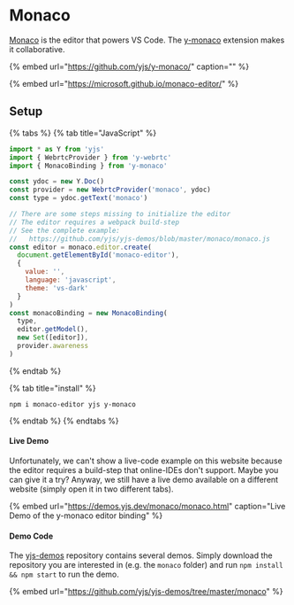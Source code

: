 # Monaco

[Monaco](https://microsoft.github.io/monaco-editor/) is the editor that powers VS Code. The [y-monaco](https://github.com/yjs/y-monaco/) extension makes it collaborative.

{% embed url="https://github.com/yjs/y-monaco/" caption="" %}

{% embed url="https://microsoft.github.io/monaco-editor/" %}

## Setup

{% tabs %}
{% tab title="JavaScript" %}
```javascript
import * as Y from 'yjs'
import { WebrtcProvider } from 'y-webrtc'
import { MonacoBinding } from 'y-monaco'

const ydoc = new Y.Doc()
const provider = new WebrtcProvider('monaco', ydoc)
const type = ydoc.getText('monaco')

// There are some steps missing to initialize the editor
// The editor requires a webpack build-step
// See the complete example:
//   https://github.com/yjs/yjs-demos/blob/master/monaco/monaco.js
const editor = monaco.editor.create(
  document.getElementById('monaco-editor'),
  {
    value: '',
    language: 'javascript',
    theme: 'vs-dark'
  }
)
const monacoBinding = new MonacoBinding(
  type,
  editor.getModel(),
  new Set([editor]),
  provider.awareness
)

```
{% endtab %}

{% tab title="install" %}
```
npm i monaco-editor yjs y-monaco
```
{% endtab %}
{% endtabs %}

#### Live Demo

Unfortunately, we can't show a live-code example on this website because the editor requires a build-step that online-IDEs don't support. Maybe you can give it a try? Anyway, we still have a live demo available on a different website \(simply open it in two different tabs\). 

{% embed url="https://demos.yjs.dev/monaco/monaco.html" caption="Live Demo of the y-monaco editor binding" %}

#### Demo Code

The [yjs-demos](https://github.com/yjs/yjs-demos) repository contains several demos. Simply download the repository you are interested in \(e.g. the `monaco` folder\) and run `npm install && npm start` to run the demo.

{% embed url="https://github.com/yjs/yjs-demos/tree/master/monaco" %}





